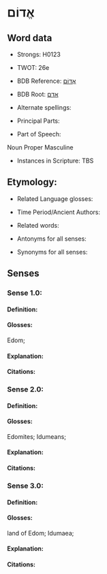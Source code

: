 # אֱדוֹם

<!-- Status: S2="NeedsEdits" -->
<!-- Lexica used for edits:   -->

## Word data

* Strongs: H0123

* TWOT: 26e

* BDB Reference: [אֱדוֹם](rc://en/bdb/dict/a.bd.af)

* BDB Root: [אדם](rc://en/bdb/dict/a.bd.aa)

* Alternate spellings:

* Principal Parts:

* Part of Speech:

Noun Proper Masculine

* Instances in Scripture: TBS

## Etymology:

* Related Language glosses:

* Time Period/Ancient Authors:

* Related words:

* Antonyms for all senses:

* Synonyms for all senses:

## Senses

### Sense 1.0:

#### Definition:

#### Glosses:

Edom; 

#### Explanation:

#### Citations:



### Sense 2.0:

#### Definition:

#### Glosses:

Edomites; Idumeans; 

#### Explanation:

#### Citations:



### Sense 3.0:

#### Definition:

#### Glosses:

land of Edom; Idumaea; 

#### Explanation:

#### Citations:



